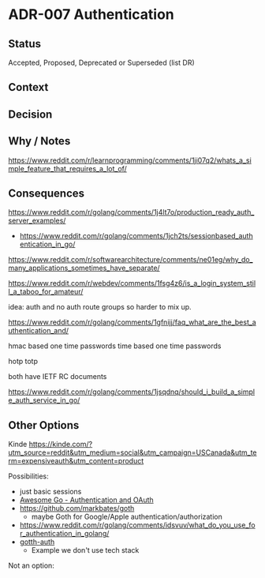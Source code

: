 # ADR-007 Authentication

## Status

Accepted, Proposed, Deprecated or Superseded (list DR)

## Context

## Decision



## Why / Notes

https://www.reddit.com/r/learnprogramming/comments/1ji07q2/whats_a_simple_feature_that_requires_a_lot_of/

## Consequences

https://www.reddit.com/r/golang/comments/1j4lt7o/production_ready_auth_server_examples/
- https://www.reddit.com/r/golang/comments/1jch2ts/sessionbased_authentication_in_go/

https://www.reddit.com/r/softwarearchitecture/comments/ne01eg/why_do_many_applications_sometimes_have_separate/

https://www.reddit.com/r/webdev/comments/1fsg4z6/is_a_login_system_still_a_taboo_for_amateur/

idea: auth and no auth route groups so harder to mix up.

https://www.reddit.com/r/golang/comments/1gfnijj/faq_what_are_the_best_authentication_and/


hmac based one time passwords
time based one time passwords

hotp
totp 

both have IETF RC documents

https://www.reddit.com/r/golang/comments/1jsqdnq/should_i_build_a_simple_auth_service_in_go/

## Other Options

Kinde
https://kinde.com/?utm_source=reddit&utm_medium=social&utm_campaign=USCanada&utm_term=expensiveauth&utm_content=product

Possibilities:
- just basic sessions
- [Awesome Go - Authentication and OAuth](https://github.com/avelino/awesome-go?tab=readme-ov-file#authentication-and-oauth)
- https://github.com/markbates/goth
  - maybe Goth for Google/Apple authentication/authorization 
- https://www.reddit.com/r/golang/comments/idsvuv/what_do_you_use_for_authentication_in_golang/
- [gotth-auth](https://github.com/lordaris/gotth-auth)
  - Example we don't use tech stack


Not an option:

